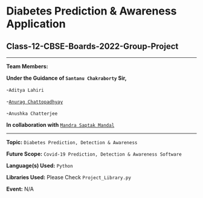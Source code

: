 # Diabetes Prediction & Awareness Application

## Class-12-CBSE-Boards-2022-Group-Project

-----------------------------------------------------------------------------------------------------
**Team Members:**

 **Under the Guidance of ``Santanu Chakraborty`` Sir,**
        
  -``Aditya Lahiri``
                
  -[``Anurag Chattopadhyay``](https://github.com/AnChii33)
                
  -``Anushka Chatterjee``

**In collaboration with** [``Mandra Saptak Mandal``](https://github.com/MSM74588)

-----------------------------------------------------------------------------------------------------

**Topic:** ``Diabetes Prediction, Detection & Awareness``

**Future Scope:** ``Covid-19 Prediction, Detection & Awareness Software``  

**Language(s) Used:** ``Python`` 

**Libraries Used:** Please Check ``Project_Library.py``

**Event:** N/A

        

  
